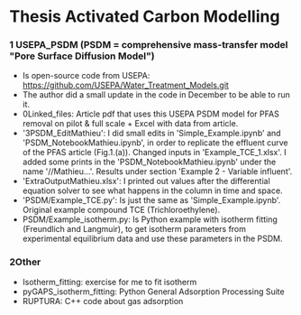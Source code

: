 # Thesis Activated Carbon Modelling

### 1 USEPA_PSDM (PSDM = comprehensive mass-transfer model "Pore Surface Diffusion Model")
- Is open-source code from USEPA: https://github.com/USEPA/Water_Treatment_Models.git
- The author did a small update in the code in December to be able to run it.
- 0Linked_files: Article pdf that uses this USEPA PSDM model for PFAS removal on pilot & full scale + Excel with data from article.
- '3PSDM_EditMathieu': I did small edits in 'Simple_Example.ipynb' and 'PSDM_NotebookMathieu.ipynb', in order to replicate the effluent curve of the PFAS article (Fig.1.(a)). Changed inputs in 'Example_TCE_1.xlsx'. I added some prints in the 'PSDM_NotebookMathieu.ipynb' under the name '//Mathieu...'. Results under section 'Example 2 - Variable influent'.
- 'ExtraOutputMathieu.xlsx': I printed out values after the differential equation solver to see what happens in the column in time and space.
- 'PSDM/Example_TCE.py': Is just the same as 'Simple_Example.ipynb'. Original example compound TCE (Trichloroethylene).
- PSDM/Example_isotherm.py: Is Python example with isotherm fitting (Freundlich and Langmuir), to get isotherm parameters from experimental equilibrium data and use these parameters in the PSDM.

### 2Other
- Isotherm_fitting: exercise for me to fit isotherm
- pyGAPS_isotherm_fitting: Python General Adsorption Processing Suite
- RUPTURA: C++ code about gas adsorption
